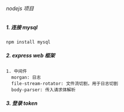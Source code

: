 ###### nodejs 项目

##### 1. 连接 mysql

    npm install mysql

##### 2. express web 框架

    1. 中间件
      morgan: 日志
      file-stream-rotator: 文件流切割，用于日志切割
      body-parser: 传入请求体解析

##### 3. 登录 token

